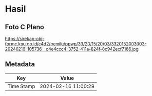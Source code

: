 # Hasil

## Foto C Plano

https://sirekap-obj-formc.kpu.go.id/c4d2/pemilu/ppwp/33/20/15/20/03/3320152003003-20240216-105736--c4e4ccc4-3752-411a-824f-8c942ecf7166.jpg


## Metadata

| Key        | Value               |
| ---------- | ------------------- |
| Time Stamp | 2024-02-16 11:00:29 |



